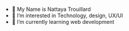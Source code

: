 - 👋 My Name is Nattaya Trouillard
- 👀 I’m interested in Technology, design, UX/UI
- 🌱 I’m currently learning web development


<!---
I choose to learn front-end to fullfil my creative needs. I like thinking outside of the box.
I still remember the feeling when I created my first webpage and see it just on local browser, It's like another world to me. 

--->

